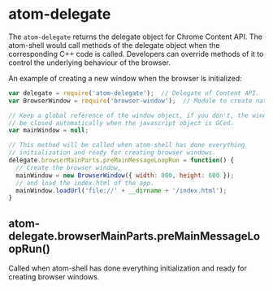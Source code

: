 # atom-delegate

The `atom-delegate` returns the delegate object for Chrome Content API. The
atom-shell would call methods of the delegate object when the corresponding
C++ code is called. Developers can override methods of it to control the
underlying behaviour of the browser.

An example of creating a new window when the browser is initialized:

```javascript
var delegate = require('atom-delegate');  // Delegate of Content API.
var BrowserWindow = require('browser-window');  // Module to create native browser window.

// Keep a global reference of the window object, if you don't, the window will
// be closed automatically when the javascript object is GCed.
var mainWindow = null;

// This method will be called when atom-shell has done everything
// initialization and ready for creating browser windows.
delegate.browserMainParts.preMainMessageLoopRun = function() {
  // Create the browser window,
  mainWindow = new BrowserWindow({ width: 800, height: 600 });
  // and load the index.html of the app.
  mainWindow.loadUrl('file://' + __dirname + '/index.html');
}
```

## atom-delegate.browserMainParts.preMainMessageLoopRun()

Called when atom-shell has done everything initialization and ready for
creating browser windows.
